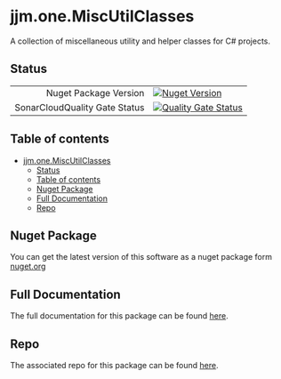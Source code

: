 # jjm.one.MiscUtilClasses

A collection of miscellaneous utility and helper classes for C# projects.

## Status

|                       |                       |
|----------------------:|-----------------------|
| Nuget Package Version | [![Nuget Version](https://img.shields.io/nuget/v/jjm.one.MiscUtilClasses?style=flat-square)](https://www.nuget.org/packages/jjm.one.MiscUtilClasses/) |
| SonarCloudQuality Gate Status | [![Quality Gate Status](https://sonarcloud.io/api/project_badges/measure?project=jjm-one_jjm.one.MiscUtilClasses&metric=alert_status)](https://sonarcloud.io/summary/new_code?id=jjm-one_jjm.one.MiscUtilClasses) |

## Table of contents

- [jjm.one.MiscUtilClasses](#jjmonemiscutilclasses)
  - [Status](#status)
  - [Table of contents](#table-of-contents)
  - [Nuget Package](#nuget-package)
  - [Full Documentation](#full-documentation)
  - [Repo](#repo)

## Nuget Package

You can get the latest version of this software as a nuget package form [nuget.org](https://www.nuget.org/packages/jjm.one.MiscUtilClasses/)

## Full Documentation

The full documentation for this package can be found [here](https://jjm-one.github.io/jjm.one.MiscUtilClasses/main/doc/html/index.html).

## Repo

The associated repo for this package can be found [here](https://github.com/jjm-one/jjm.one.MiscUtilClasses).
